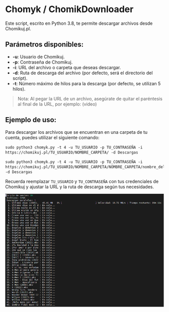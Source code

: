 # Chomyk / ChomikDownloader

Este script, escrito en Python 3.8, te permite descargar archivos desde Chomikuj.pl.

## Parámetros disponibles:

- **-u**: Usuario de Chomikuj.
- **-p**: Contraseña de Chomikuj.
- **-i**: URL del archivo o carpeta que deseas descargar.
- **-d**: Ruta de descarga del archivo (por defecto, será el directorio del script).
- **-t**: Número máximo de hilos para la descarga (por defecto, se utilizan 5 hilos).

> Nota: Al pegar la URL de un archivo, asegúrate de quitar el paréntesis al final de la URL, por ejemplo: (video)

## Ejemplo de uso:

Para descargar los archivos que se encuentran en una carpeta de tu cuenta, puedes utilizar el siguiente comando:

```
sudo python3 chomyk.py -t 4 -u TU_USUARIO -p TU_CONTRASEÑA -i https://chomikuj.pl/TU_USUARIO/NOMBRE_CARPETA/ -d Descargas
```

```
sudo python3 chomyk.py -t 4 -u TU_USUARIO -p TU_CONTRASEÑA -i https://chomikuj.pl/TU_USUARIO/NOMBRE_CARPETA/NOMBRE_CARPETA/nombre_del_archivo,numeros_aleatorios.mkv -d Descargas
```

Recuerda reemplazar `TU_USUARIO` y `TU_CONTRASEÑA` con tus credenciales de Chomikuj y ajustar la URL y la ruta de descarga según tus necesidades.

![Screenshot](https://github.com/Deci8BelioS/ChomikDownloader-Spanish/blob/master/image.png)
